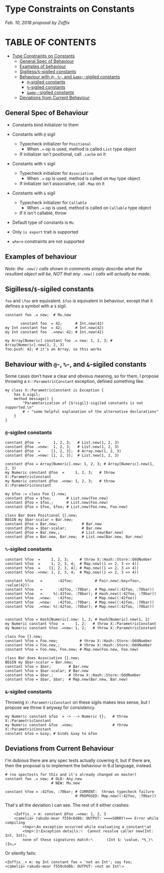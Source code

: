 # Type Constraints on Constants

*Feb. 10, 2018 proposal by Zoffix*

# TABLE OF CONTENTS
- [Type Constraints on Constants](#type-constraints-on-constants)
    - [General Spec of Behaviour](#general-spec-of-behaviour)
    - [Examples of behaviour](#examples-of-behaviour)
    - [Sigilless/`$`-sigiled constants](#sigilless-sigiled-constants)
    - [Behaviour with `@`-, `%`-, and `&amp;`-sigiled constants](#behaviour-with-----and--sigiled-constants)
        - [`@`-sigiled constants](#-sigiled-constants)
        - [`%`-sigiled constants](#-sigiled-constants-1)
        - [`&amp;`-sigiled constants](#-sigiled-constants-2)
    - [Deviations from Current Behaviour](#deviations-from-current-behaviour)

## General Spec of Behaviour

* Constants bind initializer to them
* Constants with `@` sigil
    * Typecheck initializer for `Positional`
        * When `.=` op is used, method is called `List` type object
    * If initializer isn't positional, call `.cache` on it
* Constants with `%` sigil
    * Typecheck initializer for `Associative`
        * When `.=` op is used, method is called on `Map` type object
    * If initializer isn't associative, call `.Map` on it
* Constants with `&` sigil
    * Typecheck initializer for `Callable`
        * When `.=` op is used, method is called on `Callable` type object
    * If it isn't callable, throw

* Default type of constants is `Mu`
* Only `is export` trait is supported
* `where` constraints are not supported


## Examples of behaviour

*Note: the `.new()` calls shown in comments simply describe what the resultant
object will be, NOT that any `.new()` calls will actually be made.*

## Sigilless/`$`-sigiled constants

`foo` and `\foo` are equivalent. `$foo` is equivalent in behaviour, except that
it defines a symbol with a `$` sigil.

```perl6
constant foo .= new;  # Mu.new

       constant foo  = 42;      # Int.new(42)
my Int constant foo  = 42;      # Int.new(42)
my Int constant foo  .=new: 42; # Int.new(42)
```

```perl6
my Array[Numeric] constant foo .= new: 1, 2, 3; # Array[Numeric].new(1, 2, 3)
foo.push: 42; # it's an Array, so this works
```

## Behaviour with `@`-, `%`-, and `&`-sigiled constants

Some cases don't have a clear and obvious meaning, so for them, I propose
throwing a `X::ParametricConstant` exception, defined something like:

```perl6
my class X::ParametricConstant is Exception {
    has $.sigil;
    method message() {
        "Parametarization of {$!sigil}-sigiled constants is not supported.\n"
        # ~ "some helpful explanation of the alternative declarations"
    }
}
```

### `@`-sigiled constants

```perl6
constant @foo  =      1, 2, 3;   # List.new(1, 2, 3)
constant @foo .=new:  1, 2, 3;   # List.new(1, 2, 3)
constant @foo  =     [1, 2, 3];  # Array.new(1, 2, 3)
constant @foo .=new: [1, 2, 3];  # List.new(1, 2, 3)

constant @foo = Array[Numeric].new: 1, 2, 3; # Array[Numeric].new(1, 2, 3)
my Numeric constant @foo  =     1, 2, 3;   # throw X::ParametricConstant
my Numeric constant @foo .=new: 1, 2, 3;   # throw X::ParametricConstant

my $foo := class Foo {}.new;
constant @foo = $foo;       # List.new(Foo.new)
constant @foo = $foo,;      # List.new(Foo.new)
constant @foo = $foo, $foo; # List.new(Foo.new, Foo.new)

class Bar does Positional {}.new;
BEGIN my $bar-scalar = Bar.new;
constant @foo = Bar.new;           # Bar.new
constant @foo = $bar-scalar;       # Bar.new
constant @foo = Bar.new,;          # List.new(Bar.new)
constant @foo = Bar.new, Bar.new;  # List.new(Bar.new, Bar.new)
```

### `%`-sigiled constants

```perl6
constant %foo  =     1, 2, 3;     # throw X::Hash::Store::OddNumber
constant %foo  =     1, 2, 3, 4;  # Map.new((1 => 2, 3 => 4))
constant %foo  =    [1, 2, 3, 4]; # Map.new((1 => 2, 3 => 4))
constant %foo .=new: 1, 2, 3, 4;  # Map.new((1 => 2, 3 => 4))

constant %foo   =       :42foo;          # Pair.new(:key<foo>, :value(42))
constant %foo   =       :42foo, :70bar;  # Map.new((:42foo, :70bar))
constant %foo   =     %(:42foo, :70bar); # Hash.new((:42foo, :70bar))
constant %foo  .=new:   :42foo;          # Map.new((:42foo))
constant %foo  .=new:   :42foo, :70bar;  # Map.new((:42foo, :70bar))
constant %foo  .=new: %(:42foo, :70bar); # Map.new((:42foo, :70bar))


constant %foo = Hash[Numeric].new: 1, 2; # Hash[Numeric].new(1, 2)
my Numeric constant %foo  =     1, 2;   # throw X::ParametricConstant
my Numeric constant %foo .=new: 1, 2;   # throw X::ParametricConstant

class Foo {}.new;
constant %foo = Foo.new;          # throw X::Hash::Store::OddNumber
constant %foo = Foo.new,;         # throw X::Hash::Store::OddNumber
constant %foo = Foo.new, Foo.new; # Map.new(Foo.new, Foo.new)

class Bar does Associative {}.new;
BEGIN my $bar-scalar = Bar.new;
constant %foo = $bar;        # Bar.new
constant %foo = $bar-scalar; # Bar.new
constant %foo = $bar,;       # throw X::Hash::Store::OddNumber
constant %foo = $bar, $bar;  # Map.new(Bar.new, Bar.new)
```

### `&`-sigiled constants

Throwing `X::ParametricConstant` on these sigils makes less sense, but I propose
we throw it anyway for consistency.

```perl6
my Numeric constant &foo  = -> --> Numeric {};   # throw X::ParametricConstant
my Numeric constant &foo .=new;                  # throw X::ParametricConstant
constant &foo = &say; # binds &say to &foo
```

## Deviations from Current Behaviour

I'm dubious there are any spec tests actually covering it, but if there are,
then the proposal is to implement the behaviour in 6.d language, instead.

```perl6
# (no spectests for this and it's already changed on master)
constant foo .= new; # OLD: Any.new
                     # NEW: Mu.new
```

```perl6
constant %foo = :42foo, :70bar; # CURRENT:  throws typecheck failure
                                # PROPOSED: Map.new((:42foo, :70bar))
```

That's all the deviation I can see. The rest of it either crashes:

```
    <Zoffix__> m: constant @foo .=new: 1, 2, 3
    <camelia> rakudo-moar f559c6d8b: OUTPUT: «===SORRY!=== Error while compiling
        <tmp>␤An exception occurred while evaluating a constant␤at
        <tmp>:1␤Exception details:␤  Cannot resolve caller new(Int: Int, Int);
        none of these signatures match:␤      (Int $: \value, *%_)␤      (In…»
```

Or silently fails:

```
<Zoffix__> m: my Int constant foo = 'not an Int'; say foo;
<camelia> rakudo-moar f559c6d8b: OUTPUT: «not an Int␤»
```
